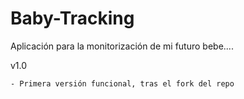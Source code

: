 Baby-Tracking
=============

Aplicación para la monitorización de mi futuro bebe....

v1.0

	- Primera versión funcional, tras el fork del repo
